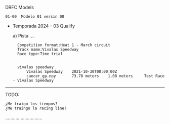 DRFC Models

    01-00  Modelo 01 versin 00

- Temporada 2024 - 03 Qualify 

    a) Pista ....

        Competition format:Heat 1 - March circuit
        Track name:Vivalas Speedway
        Race type:Time trial


        vivalas speedway	
            Vivalas Speedway	2021-10-30T00:00:00Z	
            caecer_gp.npy		73.78 meters	1.08 meters		Test Race - Vivalas Speedway																			


_____________________________________
TODO:

    ¿Me traigo los tiempos?
    ¿Me traingo la racing line?




.............................




